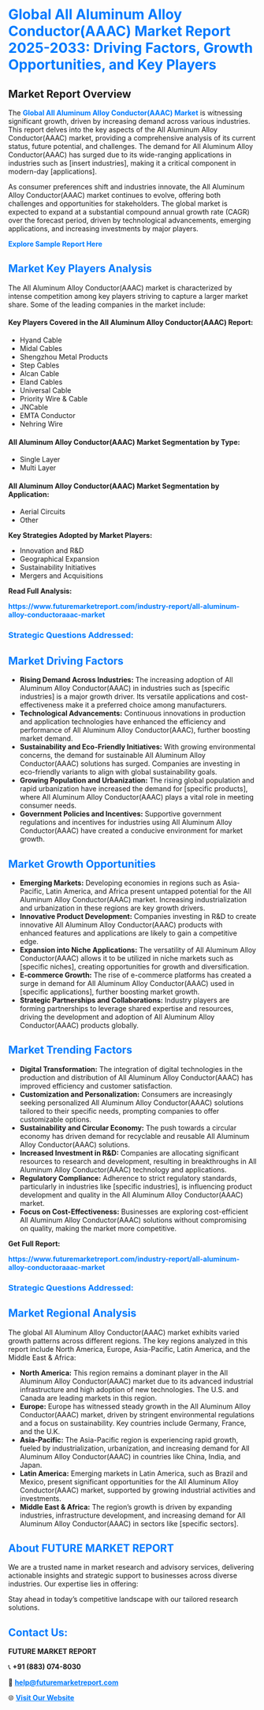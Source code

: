 <h1 style="color: #007BFF;">Global All Aluminum Alloy Conductor(AAAC) Market Report 2025-2033: Driving Factors, Growth Opportunities, and Key Players</h1>

<section id="overview">
<h2>Market Report Overview</h2>
<p>The <a href="https://www.futuremarketreport.com/industry-report/all-aluminum-alloy-conductoraaac-market" style="color: #007BFF; text-decoration: none;"><strong>Global All Aluminum Alloy Conductor(AAAC) Market</strong></a> is witnessing significant growth, driven by increasing demand across various industries. This report delves into the key aspects of the All Aluminum Alloy Conductor(AAAC) market, providing a comprehensive analysis of its current status, future potential, and challenges. The demand for All Aluminum Alloy Conductor(AAAC) has surged due to its wide-ranging applications in industries such as [insert industries], making it a critical component in modern-day [applications].</p>
<p>As consumer preferences shift and industries innovate, the All Aluminum Alloy Conductor(AAAC) market continues to evolve, offering both challenges and opportunities for stakeholders. The global market is expected to expand at a substantial compound annual growth rate (CAGR) over the forecast period, driven by technological advancements, emerging applications, and increasing investments by major players.</p>
</section>

<section id="overview">
<p><a href="https://www.futuremarketreport.com/request-sample/reportId=43206" style="color: #007BFF; text-decoration: none;"><strong>Explore Sample Report Here</strong></a></p>
</section>

<section id="key-players">
<h2 style="color: #007BFF;">Market Key Players Analysis</h2>
<p>The All Aluminum Alloy Conductor(AAAC) market is characterized by intense competition among key players striving to capture a larger market share. Some of the leading companies in the market include:</p>
<h4>Key Players Covered in the All Aluminum Alloy Conductor(AAAC) Report:</h4>
<ul><li>Hyand Cable</li><li>Midal Cables</li><li>Shengzhou Metal Products</li><li>Step Cables</li><li>Alcan Cable</li><li>Eland Cables</li><li>Universal Cable</li><li>Priority Wire &amp; Cable</li><li>JNCable</li><li>EMTA Conductor</li><li>Nehring Wire</li></ul>
<h4>All Aluminum Alloy Conductor(AAAC) Market Segmentation by Type:</h4>
<ul><li>Single Layer</li><li>Multi Layer</li></ul>

<h4>All Aluminum Alloy Conductor(AAAC) Market Segmentation by Application:</h4>
<ul><li>Aerial Circuits</li><li>Other</li></ul>
<p><strong>Key Strategies Adopted by Market Players:</strong></p>
<ul>
<li>Innovation and R&D</li>
<li>Geographical Expansion</li>
<li>Sustainability Initiatives</li>
<li>Mergers and Acquisitions</li>
</ul>
</section>

<section>
<p><strong>Read Full Analysis: </strong></p><a href="https://www.futuremarketreport.com/industry-report/all-aluminum-alloy-conductoraaac-market" style="color: #007BFF; text-decoration: none;"><strong>https://www.futuremarketreport.com/industry-report/all-aluminum-alloy-conductoraaac-market</strong></a>
<h3 style="color: #007BFF;">Strategic Questions Addressed:</h3>
</section>

<section id="driving-factors">
<h2 style="color: #007BFF;">Market Driving Factors</h2>
<ul>
<li><strong>Rising Demand Across Industries:</strong> The increasing adoption of All Aluminum Alloy Conductor(AAAC) in industries such as [specific industries] is a major growth driver. Its versatile applications and cost-effectiveness make it a preferred choice among manufacturers.</li>
<li><strong>Technological Advancements:</strong> Continuous innovations in production and application technologies have enhanced the efficiency and performance of All Aluminum Alloy Conductor(AAAC), further boosting market demand.</li>
<li><strong>Sustainability and Eco-Friendly Initiatives:</strong> With growing environmental concerns, the demand for sustainable All Aluminum Alloy Conductor(AAAC) solutions has surged. Companies are investing in eco-friendly variants to align with global sustainability goals.</li>
<li><strong>Growing Population and Urbanization:</strong> The rising global population and rapid urbanization have increased the demand for [specific products], where All Aluminum Alloy Conductor(AAAC) plays a vital role in meeting consumer needs.</li>
<li><strong>Government Policies and Incentives:</strong> Supportive government regulations and incentives for industries using All Aluminum Alloy Conductor(AAAC) have created a conducive environment for market growth.</li>
</ul>
</section>

<section id="growth-opportunities">
<h2 style="color: #007BFF;">Market Growth Opportunities</h2>
<ul>
<li><strong>Emerging Markets:</strong> Developing economies in regions such as Asia-Pacific, Latin America, and Africa present untapped potential for the All Aluminum Alloy Conductor(AAAC) market. Increasing industrialization and urbanization in these regions are key growth drivers.</li>
<li><strong>Innovative Product Development:</strong> Companies investing in R&D to create innovative All Aluminum Alloy Conductor(AAAC) products with enhanced features and applications are likely to gain a competitive edge.</li>
<li><strong>Expansion into Niche Applications:</strong> The versatility of All Aluminum Alloy Conductor(AAAC) allows it to be utilized in niche markets such as [specific niches], creating opportunities for growth and diversification.</li>
<li><strong>E-commerce Growth:</strong> The rise of e-commerce platforms has created a surge in demand for All Aluminum Alloy Conductor(AAAC) used in [specific applications], further boosting market growth.</li>
<li><strong>Strategic Partnerships and Collaborations:</strong> Industry players are forming partnerships to leverage shared expertise and resources, driving the development and adoption of All Aluminum Alloy Conductor(AAAC) products globally.</li>
</ul>
</section>

<section id="trending-factors">
<h2 style="color: #007BFF;">Market Trending Factors</h2>
<ul>
<li><strong>Digital Transformation:</strong> The integration of digital technologies in the production and distribution of All Aluminum Alloy Conductor(AAAC) has improved efficiency and customer satisfaction.</li>
<li><strong>Customization and Personalization:</strong> Consumers are increasingly seeking personalized All Aluminum Alloy Conductor(AAAC) solutions tailored to their specific needs, prompting companies to offer customizable options.</li>
<li><strong>Sustainability and Circular Economy:</strong> The push towards a circular economy has driven demand for recyclable and reusable All Aluminum Alloy Conductor(AAAC) solutions.</li>
<li><strong>Increased Investment in R&D:</strong> Companies are allocating significant resources to research and development, resulting in breakthroughs in All Aluminum Alloy Conductor(AAAC) technology and applications.</li>
<li><strong>Regulatory Compliance:</strong> Adherence to strict regulatory standards, particularly in industries like [specific industries], is influencing product development and quality in the All Aluminum Alloy Conductor(AAAC) market.</li>
<li><strong>Focus on Cost-Effectiveness:</strong> Businesses are exploring cost-efficient All Aluminum Alloy Conductor(AAAC) solutions without compromising on quality, making the market more competitive.</li>
</ul>
</section>

<section>
<p><strong>Get Full Report: </strong></p><a href="https://www.futuremarketreport.com/industry-report/all-aluminum-alloy-conductoraaac-market" style="color: #007BFF; text-decoration: none;"><strong>https://www.futuremarketreport.com/industry-report/all-aluminum-alloy-conductoraaac-market</strong></a>
<h3 style="color: #007BFF;">Strategic Questions Addressed:</h3>
</section>


<section id="regional-analysis">
<h2 style="color: #007BFF;">Market Regional Analysis</h2>
<p>The global All Aluminum Alloy Conductor(AAAC) market exhibits varied growth patterns across different regions. The key regions analyzed in this report include North America, Europe, Asia-Pacific, Latin America, and the Middle East & Africa:</p>
<ul>
<li><strong>North America:</strong> This region remains a dominant player in the All Aluminum Alloy Conductor(AAAC) market due to its advanced industrial infrastructure and high adoption of new technologies. The U.S. and Canada are leading markets in this region.</li>
<li><strong>Europe:</strong> Europe has witnessed steady growth in the All Aluminum Alloy Conductor(AAAC) market, driven by stringent environmental regulations and a focus on sustainability. Key countries include Germany, France, and the U.K.</li>
<li><strong>Asia-Pacific:</strong> The Asia-Pacific region is experiencing rapid growth, fueled by industrialization, urbanization, and increasing demand for All Aluminum Alloy Conductor(AAAC) in countries like China, India, and Japan.</li>
<li><strong>Latin America:</strong> Emerging markets in Latin America, such as Brazil and Mexico, present significant opportunities for the All Aluminum Alloy Conductor(AAAC) market, supported by growing industrial activities and investments.</li>
<li><strong>Middle East & Africa:</strong> The region’s growth is driven by expanding industries, infrastructure development, and increasing demand for All Aluminum Alloy Conductor(AAAC) in sectors like [specific sectors].</li>
</ul>
</section>

<footer>
<h2 style="color: #007BFF;">About FUTURE MARKET REPORT</h2>
<p>We are a trusted name in market research and advisory services, delivering actionable insights and strategic support to businesses across diverse industries. Our expertise lies in offering:</p>

<p>Stay ahead in today’s competitive landscape with our tailored research solutions.</p>

<h2 style="color: #007BFF;">Contact Us:</h2>
<p><strong>FUTURE MARKET REPORT</strong></p>
<p>📞 <strong>+91 (883) 074-8030</strong></p>
<p>📧 <strong><a href="mailto:help@futuremarketreport.com" style="color: #007BFF;">help@futuremarketreport.com</a></strong></p>
<p>🌐 <strong><a href="https://www.futuremarketreport.com/" style="color: #007BFF;">Visit Our Website</a></strong></p>
</footer>